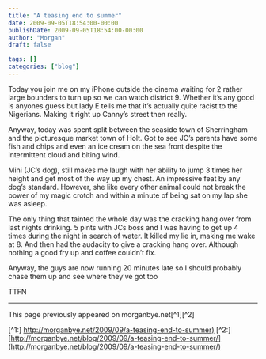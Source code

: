 ```yaml
---
title: "A teasing end to summer"
date: 2009-09-05T18:54:00-00:00
publishDate: 2009-09-05T18:54:00-00:00
author: "Morgan"
draft: false

tags: []
categories: ["blog"]
---
```


Today you join me on my iPhone outside the cinema waiting for 2 rather large bounders to turn up so we can watch district 9. Whether it’s any good is anyones guess but lady E tells me that it’s actually quite racist to the Nigerians. Making it right up Canny’s street then really.

Anyway, today was spent split between the seaside town of Sherringham and the picturesque market town of Holt. Got to see JC’s parents have some fish and chips and even an ice cream on the sea front despite the intermittent cloud and biting wind.

Mini (JC’s dog), still makes me laugh with her ability to jump 3 times her height and get most of the way up my chest. An impressive feat by any dog’s standard. However, she like every other animal could not break the power of my magic crotch and within a minute of being sat on my lap she was asleep.

The only thing that tainted the whole day was the cracking hang over from last nights drinking. 5 pints with JCs boss and I was having to get up 4 times during the night in search of water. It killed my lie in, making me wake at 8. And then had the audacity to give a cracking hang over. Although nothing a good fry up and coffee couldn’t fix.

Anyway, the guys are now running 20 minutes late so I should probably chase them up and see where they’ve got too

TTFN

----
This page previously appeared on morganbye.net[^1][^2]

[^1:] [http://morganbye.net/2009/09/a-teasing-end-to-summer)](http://morganbye.net/2009/09/a-teasing-end-to-summer)
[^2:] [http://morganbye.net/blog/2009/09/a-teasing-end-to-summer/](http://morganbye.net/blog/2009/09/a-teasing-end-to-summer/)
